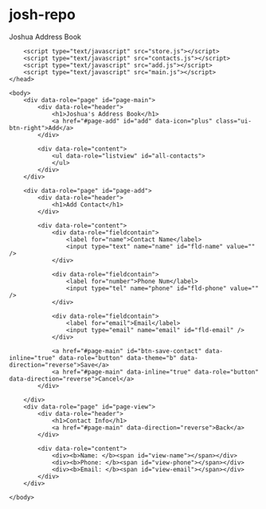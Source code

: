 # josh-repo
Joshua Address Book

<!DOCTYPE html>

<html>
    <head>
        <meta charset="utf-8">
        <meta name="viewport" content="width=device-width, initial-scale=1, user-scalable=0">
        <title>Page Title</title>
        <link rel="stylesheet" type="text/css" href="http://code.jquery.com/mobile/latest/jquery.mobile.min.css" />
        <script type="text/javascript" src="http://code.jquery.com/jquery-1.6.2.min.js"></script>
        <script type="text/javascript" src="http://code.jquery.com/mobile/latest/jquery.mobile.min.js"></script>

        <script type="text/javascript" src="store.js"></script>
        <script type="text/javascript" src="contacts.js"></script>
        <script type="text/javascript" src="add.js"></script>
        <script type="text/javascript" src="main.js"></script>
    </head>

    <body>
        <div data-role="page" id="page-main">
            <div data-role="header">
                <h1>Joshua's Address Book</h1>
                <a href="#page-add" id="add" data-icon="plus" class="ui-btn-right">Add</a>
            </div>

            <div data-role="content">
                <ul data-role="listview" id="all-contacts">
                </ul>
            </div>
        </div>

        <div data-role="page" id="page-add">
            <div data-role="header">
                <h1>Add Contact</h1>
            </div>

            <div data-role="content">
                <div data-role="fieldcontain">
                    <label for="name">Contact Name</label>
                    <input type="text" name="name" id="fld-name" value="" />
                </div>

                <div data-role="fieldcontain">
                    <label for="number">Phone Num</label>
                    <input type="tel" name="phone" id="fld-phone" value="" />
                </div>

                <div data-role="fieldcontain">
                    <label for="email">Email</label>
                    <input type="email" name="email" id="fld-email" />
                </div>

                <a href="#page-main" id="btn-save-contact" data-inline="true" data-role="button" data-theme="b" data-direction="reverse">Save</a>
                <a href="#page-main" data-inline="true" data-role="button" data-direction="reverse">Cancel</a>
            </div>

        </div>
        <div data-role="page" id="page-view">
            <div data-role="header">
                <h1>Contact Info</h1>
                <a href="#page-main" data-direction="reverse">Back</a>
            </div>

            <div data-role="content">
                <div><b>Name: </b><span id="view-name"></span></div>
                <div><b>Phone: </b><span id="view-phone"></span></div>
                <div><b>Email: </b><span id="view-email"></span></div>
            </div>
        </div>

    </body>

</html>
